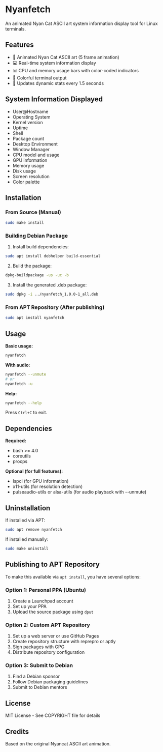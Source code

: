 # Nyanfetch

An animated Nyan Cat ASCII art system information display tool for Linux terminals.

## Features

- 🌈 Animated Nyan Cat ASCII art (5 frame animation)
- 💻 Real-time system information display
- 📊 CPU and memory usage bars with color-coded indicators
- 🎨 Colorful terminal output
- 🔄 Updates dynamic stats every 1.5 seconds

## System Information Displayed

- User@Hostname
- Operating System
- Kernel version
- Uptime
- Shell
- Package count
- Desktop Environment
- Window Manager
- CPU model and usage
- GPU information
- Memory usage
- Disk usage
- Screen resolution
- Color palette

## Installation

### From Source (Manual)

```bash
sudo make install
```

### Building Debian Package

1. Install build dependencies:
```bash
sudo apt install debhelper build-essential
```

2. Build the package:
```bash
dpkg-buildpackage -us -uc -b
```

3. Install the generated .deb package:
```bash
sudo dpkg -i ../nyanfetch_1.0.0-1_all.deb
```

### From APT Repository (After publishing)

```bash
sudo apt install nyanfetch
```

## Usage

**Basic usage:**
```bash
nyanfetch
```

**With audio:**
```bash
nyanfetch --unmute
# or
nyanfetch -u
```

**Help:**
```bash
nyanfetch --help
```

Press `Ctrl+C` to exit.

## Dependencies

**Required:**
- bash >= 4.0
- coreutils
- procps

**Optional (for full features):**
- lspci (for GPU information)
- x11-utils (for resolution detection)
- pulseaudio-utils or alsa-utils (for audio playback with --unmute)

## Uninstallation

If installed via APT:
```bash
sudo apt remove nyanfetch
```

If installed manually:
```bash
sudo make uninstall
```

## Publishing to APT Repository

To make this available via `apt install`, you have several options:

### Option 1: Personal PPA (Ubuntu)

1. Create a Launchpad account
2. Set up your PPA
3. Upload the source package using `dput`

### Option 2: Custom APT Repository

1. Set up a web server or use GitHub Pages
2. Create repository structure with reprepro or aptly
3. Sign packages with GPG
4. Distribute repository configuration

### Option 3: Submit to Debian

1. Find a Debian sponsor
2. Follow Debian packaging guidelines
3. Submit to Debian mentors

## License

MIT License - See COPYRIGHT file for details

## Credits

Based on the original Nyancat ASCII art animation.
